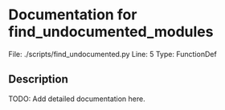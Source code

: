 # Documentation for find_undocumented_modules

File: ./scripts/find_undocumented.py
Line: 5
Type: FunctionDef

## Description
TODO: Add detailed documentation here.
